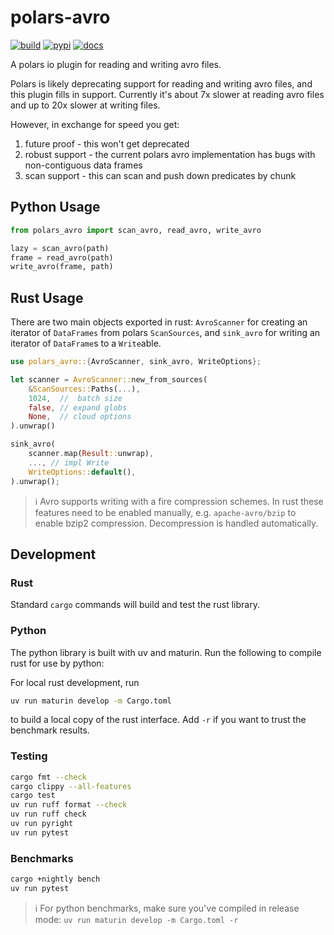 # polars-avro

[![build](https://github.com/hafaio/polars-avro/actions/workflows/python-package.yml/badge.svg)](https://github.com/hafaio/polars-avro/actions/workflows/python-package.yml)
[![pypi](https://img.shields.io/pypi/v/polars-avro)](https://pypi.org/project/polars-avro/)
[![docs](https://img.shields.io/badge/api-docs-blue)](https://hafaio.github.io/polars-avro)

A polars io plugin for reading and writing avro files.

Polars is likely deprecating support for reading and writing avro files, and
this plugin fills in support. Currently it's about 7x slower at reading avro
files and up to 20x slower at writing files.

However, in exchange for speed you get:

1. future proof - this won't get deprecated
2. robust support - the current polars avro implementation has bugs with non-contiguous data frames
3. scan support - this can scan and push down predicates by chunk

## Python Usage

```py
from polars_avro import scan_avro, read_avro, write_avro

lazy = scan_avro(path)
frame = read_avro(path)
write_avro(frame, path)
```

## Rust Usage

There are two main objects exported in rust: `AvroScanner` for creating an
iterator of `DataFrames` from polars `ScanSources`, and `sink_avro` for writing
an iterator of `DataFrame`s to a `Write`able.

```rs
use polars_avro::{AvroScanner, sink_avro, WriteOptions};

let scanner = AvroScanner::new_from_sources(
    &ScanSources::Paths(...),
    1024,  //  batch size
    false, // expand globs
    None,  // cloud options
).unwrap()

sink_avro(
    scanner.map(Result::unwrap),
    ..., // impl Write
    WriteOptions::default(),
).unwrap();
```

> ℹ️ Avro supports writing with a fire compression schemes. In
> rust these features need to be enabled manually, e.g. `apache-avro/bzip` to
> enable bzip2 compression. Decompression is handled automatically.

## Development

### Rust

Standard `cargo` commands will build and test the rust library.

### Python

The python library is built with uv and maturin. Run the following to compile
rust for use by python:

For local rust development, run

```sh
uv run maturin develop -m Cargo.toml
```

to build a local copy of the rust interface. Add `-r` if you want to trust the
benchmark results.

### Testing

```sh
cargo fmt --check
cargo clippy --all-features
cargo test
uv run ruff format --check
uv run ruff check
uv run pyright
uv run pytest
```

### Benchmarks

```sh
cargo +nightly bench
uv run pytest
```

> ℹ️ For python benchmarks, make sure you've compiled in release mode: `uv run maturin develop -m Cargo.toml -r`
